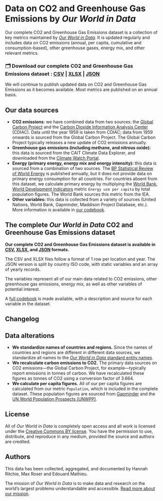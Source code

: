 # Data on CO2 and Greenhouse Gas Emissions by *Our World in Data*

Our complete CO2 and Greenhouse Gas Emissions dataset is a collection of key metrics maintained by [*Our World in Data*](http://ourworldindata.org/co2-and-greenhouse-gas-emissions). It is updated regularly and includes data on CO2 emissions (annual, per capita, cumulative and consumption-based), other greenhouse gases, energy mix, and other relevant metrics.

### 🗂️ Download our complete CO2 and Greenhouse Gas Emissions dataset : [CSV](#) | [XLSX](#) | [JSON](#)

We will continue to publish updated data on CO2 and Greenhouse Gas Emissions as it becomes available. Most metrics are published on an annual basis.

## Our data sources

- **CO2 emissions**: we have combined data from two sources: the [Global Carbon Project](http://www.globalcarbonproject.org/carbonbudget) and the [Carbon Dioxide Information Analysis Center](https://cdiac.ess-dive.lbl.gov/trends/emis/meth_reg.html) (CDIAC). Data until the year 1959 is taken from CDIAC; data from 1959 onwards is sourced from the Global Carbon Project. The Global Carbon Project typically releases a new update of CO2 emissions annually.
- **Greenhouse gas emissions (including methane, and nitrous oxide):** this data is sourced from the CAIT Climate Data Explorer, and downloaded from the [Climate Watch Portal](https://www.climatewatchdata.org/data-explorer/historical-emissionshttps://www.climatewatchdata.org/data-explorer/historical-emissions).
- **Energy (primary energy, energy mix and energy intensity):** this data is sourced from a combination of two sources. The [BP Statistical Review of World Energy](https://www.bp.com/en/global/corporate/energy-economics/statistical-review-of-world-energy.html) is published annually, but it does not provide data on primary energy consumption for all countries. For countries absent from this dataset, we calculate primary energy by multiplying the [World Bank, World Development Indicators](https://databank.worldbank.org/source/world-development-indicators) metric `Energy use per capita` by total population figures. The World Bank sources this metric from the IEA.
- **Other variables:** this data is collected from a variety of sources (United Nations, World Bank, Gapminder, Maddison Project Database, etc.). More information is available in [our codebook](#).

## The complete *Our World in Data* CO2 and Greenhouse Gas Emissions dataset

**Our complete CO2 and Greenhouse Gas Emissions dataset is available in [CSV](#), [XLSX](#), and [JSON](#) formats.**

The CSV and XLSX files follow a format of 1 row per location and year. The JSON version is split by country ISO code, with static variables and an array of yearly records.

The variables represent all of our main data related to CO2 emissions, other greenhouse gas emissions, energy mix, as well as other variables of potential interest.

A [full codebook](#) is made available, with a description and source for each variable in the dataset.

## Changelog

## Data alterations

- **We standardize names of countries and regions.** Since the names of countries and regions are different in different data sources, we standardize all names to the [*Our World in Data* standard entity names](#).
- **We recalculate carbon emissions to CO2.** The primary data sources on CO2 emissions—the Global Carbon Project, for example—typically report emissions in tonnes of carbon. We have recalculated these figures as tonnes of CO2 using a conversion factor of 3.664.
- **We calculate per capita figures.** All of our per capita figures are calculated from our metric `Population`, which is included in the complete dataset. These population figures are sourced from [Gapminder](http://gapminder.org) and the [UN World Population Prospects (UNWPP)](https://population.un.org/wpp/).

## License

All of *Our World in Data* is completely open access and all work is licensed under the [Creative Commons BY license](https://creativecommons.org/licenses/by/4.0/). You have the permission to use, distribute, and reproduce in any medium, provided the source and authors are credited.

## Authors

This data has been collected, aggregated, and documented by Hannah Ritchie, Max Roser and Edouard Mathieu.

The mission of *Our World in Data* is to make data and research on the world’s largest problems understandable and accessible. [Read more about our mission](https://ourworldindata.org/about).
